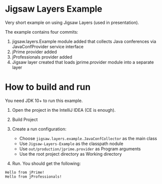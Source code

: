 # Jigsaw Layers Example
Very short example on using Jigsaw Layers (used in presentation).

The example contains four commits:

1. jigsaw.layers.Example module added that collects Java conferences via JavaConfProvider service interface
2. jPrime provider added
3. jProfessionals provider added
4. Jigsaw layer created that loads jprime.provider module into a separate layer

# How to build and run
You need JDK 10+ to run this example.

1. Open the project in the IntelliJ IDEA (CE is enough).

2. Build Project

3. Create a run configuration:
   - Choose `jigsaw.layers.example.JavaConfCollector` as the main class
   - Use `Jigsaw-Layers-Example` as the classpath nodule
   - Use `out/production/jprime.provider` as Program arguments
   - Use the root project directory as Working directory

4. Run. You should get the following:

```
Hello from jPrime!
Hello from jProfessionals!
```
